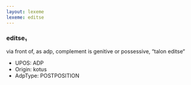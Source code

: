 ```yaml
---
layout: lexeme
lexeme: editse
---
```


###  editse₁

via front of, as adp, complement is genitive or possessive, “talon editse“
* UPOS:  ADP
* Origin:  kotus
* AdpType:  POSTPOSITION

